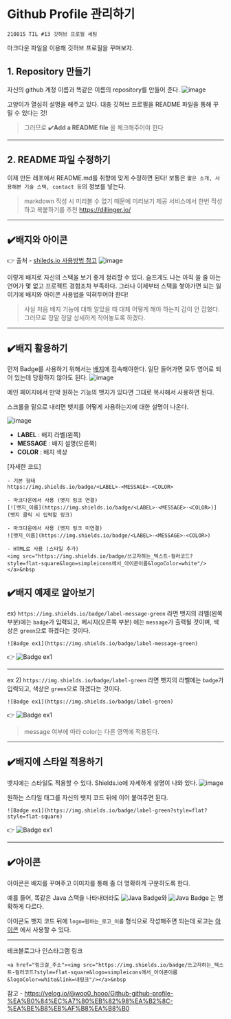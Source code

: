 # Github Profile 관리하기
```
210815 TIL #13 깃허브 프로필 세팅
```
마크다운 파일을 이용해 깃허브 프로필을 꾸며보자.

## 1. Repository 만들기
자신의 github 계정 이름과 똑같은 이름의 repository를 만들어 준다.
![image](https://user-images.githubusercontent.com/78305431/129457379-3b213403-58d3-4c70-aa99-984fe35f37af.png)

고양이가 열심히 설명을 해주고 있다. 대충 깃허브 프로필을 README 파일을 통해 꾸밀 수 있다는 것!

> 그러므로 ✔️**Add a README file** 을 체크해주어야 한다

***

## 2. README 파일 수정하기
이제 만든 레포에서 README.md를 취향에 맞게 수정하면 된다! 보통은 `짧은 소개, 사용해본 기술 스택, contact 등`의 정보를 넣는다.

> markdown 작성 시 미리볼 수 없기 때문에 미리보기 제공 서비스에서 한번 작성하고 복붙하기를 추천 https://dillinger.io/

***

## ✔️배지와 아이콘
:point_right: 출처 - [shileds.io 사용방법 참고](https://efficientuser.com/2019/09/12/add-some-cool-badges-in-your-github-repo/)
![image](https://user-images.githubusercontent.com/78305431/129457511-c23fa270-77ea-41c2-9405-8c86552efc02.png)

이렇게 배지로 자신의 스택을 보기 좋게 정리할 수 있다. 슬프게도 나는 아직 쓸 줄 아는 언어가 몇 없고 프로젝트 경험조차 부족하다. 그러나 이제부터 스택을 쌓아가면 되는 일이기에 배지와 아이콘 사용법을 익혀두어야 한다!

> 사실 처음 배지 기능에 대해 알았을 때 대체 어떻게 해야 하는지 감이 안 잡혔다. 그러므로 정말 정말 상세하게 적어놓도록 하겠다.
***

## ✔️배지 활용하기

먼저 Badge를 사용하기 위해서는 [배지](https://shields.io/)에 접속해야한다. 일단 들어가면 모두 영어로 되어 있는데 당황하지 않아도 된다.
![image](https://user-images.githubusercontent.com/78305431/130580421-abfe0aed-b47e-4db5-8cd2-deb55923eb70.png)

메인 페이지에서 만약 원하는 기능의 뱃지가 있다면 그대로 복사해서 사용하면 된다. 

스크롤을 밑으로 내리면 뱃지를 어떻게 사용하는지에 대한 설명이 나온다.

![image](https://user-images.githubusercontent.com/78305431/130578896-350f1180-f890-44a4-8060-c7b692fc9c4f.png)

- **LABEL** : 배지 라벨(왼쪽)
- **MESSAGE** : 배지 설명(오른쪽)
- **COLOR** : 배지 색상

[자세한 코드]
```
- 기본 형태
https://img.shields.io/badge/<LABEL>-<MESSAGE>-<COLOR>

- 마크다운에서 사용 (뱃지 링크 연결)
[![뱃지_이름](https://img.shields.io/badge/<LABEL>-<MESSAGE>-<COLOR>)](뱃지 클릭 시 입력할 링크)

- 마크다운에서 사용 (뱃지 링크 미연결)
![뱃지_이름](https://img.shields.io/badge/<LABEL>-<MESSAGE>-<COLOR>)

- HTML로 사용 (스타일 추가)
<img src="https://img.shields.io/badge/쓰고자하는_텍스트-컬러코드?style=flat-square&logo=simpleicons에서_아이콘이름&logoColor=white"/></a>&nbsp
```

## ✔️배지 예제로 알아보기
ex) `https://img.shields.io/badge/label-message-green` 라면 뱃지의 라벨(왼쪽 부분)에는 `badge`가 입력되고, 메시지(오른쪽 부분) 에는 `message`가 출력될 것이며, 색상은 `green`으로 하겠다는 것이다.

`![Badge ex1](https://img.shields.io/badge/label-message-green)`

:point_right: ![Badge ex1](https://img.shields.io/badge/label-message-green)

***

ex 2) `https://img.shields.io/badge/label-green` 라면 뱃지의 라벨에는 `badge`가 입력되고, 색상은 `green`으로 하겠다는 것이다.

`![Badge ex1](https://img.shields.io/badge/label-green)`

:point_right: ![Badge ex1](https://img.shields.io/badge/label-green)

> message 여부에 따라 color는 다른 영역에 적용된다.
***
## ✔️배지에 스타일 적용하기
뱃지에는 스타일도 적용할 수 있다. Shields.io에 자세하게 설명이 나와 있다.
![image](https://user-images.githubusercontent.com/78305431/130598280-29551383-9912-4d13-adff-54c18a37decb.png)

원하는 스타일 태그를 자신의 뱃지 코드 뒤에 이어 붙여주면 된다.
```
![Badge ex1](https://img.shields.io/badge/label-green?style=flat?style=flat-square)
```
:point_right: ![Badge ex1](https://img.shields.io/badge/label-green?style=flat-square)

***
## ✔️아이콘
아이콘은 배지를 꾸며주고 이미지를 통해 좀 더 명확하게 구분하도록 한다.

예를 들어, 똑같은 Java 스택을 나타내더라도 ![Java Badge](https://img.shields.io/badge/Java-007396?style=flat-square&logo=Java&logoColor=white)와 ![Java Badge](https://img.shields.io/badge/Java-007396) 는 명확하게 다르다. 

아이콘도 뱃지 코드 뒤에 `logo=원하는_로고_이름` 형식으로 작성해주면 되는데 로고는 [아이콘](https://simpleicons.org/) 에서 사용할 수 있다.





***
테크블로그나 인스타그램 링크

`<a href="링크걸_주소"><img src="https://img.shields.io/badge/쓰고자하는_텍스트-컬러코드?style=flat-square&logo=simpleicons에서_아이콘이름&logoColor=white&link=내링크"/></a>&nbsp`

참고 - https://velog.io/@woo0_hooo/Github-github-profile-%EA%B0%84%EC%A7%80%EB%82%98%EA%B2%8C-%EA%BE%B8%EB%AF%B8%EA%B8%B0